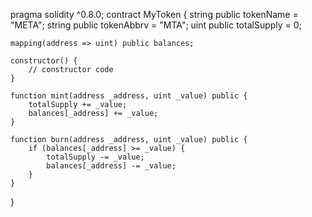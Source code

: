 pragma solidity ^0.8.0;
contract MyToken {
    string public tokenName = "META";
    string public tokenAbbrv = "MTA";
    uint public totalSupply = 0;

    mapping(address => uint) public balances;

    constructor() {
        // constructor code
    }

    function mint(address _address, uint _value) public {
        totalSupply += _value;
        balances[_address] += _value;
    }

    function burn(address _address, uint _value) public {
        if (balances[_address] >= _value) {
            totalSupply -= _value;
            balances[_address] -= _value;
        }
    }
}

